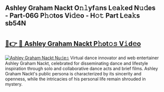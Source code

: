 ## Ashley Graham Nackt O𝚗𝚕yf𝚊ns L𝚎a𝚔ed N𝚞𝚍es - Part-06G P𝚑𝚘tos Vi𝚍𝚎o - H𝚘𝚝 Part L𝚎a𝚔s sb54N

# <h2><a href="http://kfc324.oniu.top/?m=Ashley+Graham+Nackt">🔗👉 🔴 Ashley Graham Nackt P𝚑ot𝚘𝚜 V𝚒d𝚎o</a></h2>

[![Ashley Graham Nackt Nu𝚍e𝚜](https://i.imgur.com/0qMVB7G.gif)](http://kfc324.oniu.top/?m=Ashley+Graham+Nackt)
Virtual dance innovator and web entertainer Ashley Graham Nackt, celebrated for disseminating dance and lifestyle inspiration through solo and collaborative dance acts and brief films. Ashley Graham Nackt's public persona is characterized by its sincerity and openness, while the intricacies of his personal life remain shrouded in mystery.  

